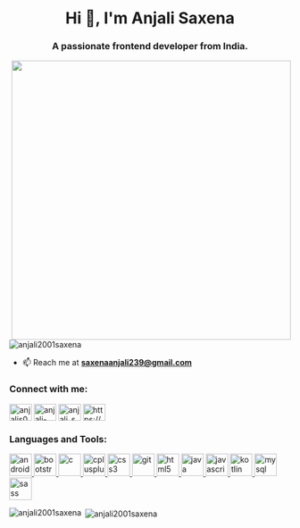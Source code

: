 <h1 align="center">Hi 👋, I'm Anjali Saxena</h1>
<h3 align="center">A passionate frontend developer from India.</h3>
<img align="right" height="500" width="500" src="https://cdn.dribbble.com/users/1047273/screenshots/6515762/01-pinssm.gif">

<p align="left"> <img src="https://komarev.com/ghpvc/?username=anjali2001saxena&label=Profile%20views&color=0e75b6&style=flat" alt="anjali2001saxena" /> </p>

- 📫 Reach me at **saxenaanjali239@gmail.com**

<h3 align="left">Connect with me:</h3>
<p align="left">
<a href="https://twitter.com/anjalis00953696" target="blank"><img align="center" src="https://cdn.jsdelivr.net/npm/simple-icons@3.0.1/icons/twitter.svg" alt="anjalis00953696" height="30" width="40" /></a>
<a href="https://linkedin.com/in/anjali-saxena-1437ab1a4" target="blank"><img align="center" src="https://cdn.jsdelivr.net/npm/simple-icons@3.0.1/icons/linkedin.svg" alt="anjali-saxena-1437ab1a4" height="30" width="40" /></a>
<a href="https://instagram.com/anjali_saxena.as" target="blank"><img align="center" src="https://cdn.jsdelivr.net/npm/simple-icons@3.0.1/icons/instagram.svg" alt="anjali_saxena.as" height="30" width="40" /></a>
<a href="https://www.hackerrank.com/https://www.hackerrank.com/anjali_saxena" target="blank"><img align="center" src="https://cdn.jsdelivr.net/npm/simple-icons@3.0.1/icons/hackerrank.svg" alt="https://www.hackerrank.com/anjali_saxena" height="30" width="40" /></a>
</p>

<h3 align="left">Languages and Tools:</h3>
<p align="left"> <a href="https://developer.android.com" target="_blank"> <img src="https://devicons.github.io/devicon/devicon.git/icons/android/android-original-wordmark.svg" alt="android" width="40" height="40"/> </a> <a href="https://getbootstrap.com" target="_blank"> <img src="https://devicons.github.io/devicon/devicon.git/icons/bootstrap/bootstrap-plain.svg" alt="bootstrap" width="40" height="40"/> </a> <a href="https://www.cprogramming.com/" target="_blank"> <img src="https://devicons.github.io/devicon/devicon.git/icons/c/c-original.svg" alt="c" width="40" height="40"/> </a> <a href="https://www.w3schools.com/cpp/" target="_blank"> <img src="https://devicons.github.io/devicon/devicon.git/icons/cplusplus/cplusplus-original.svg" alt="cplusplus" width="40" height="40"/> </a> <a href="https://www.w3schools.com/css/" target="_blank"> <img src="https://devicons.github.io/devicon/devicon.git/icons/css3/css3-original-wordmark.svg" alt="css3" width="40" height="40"/> </a> <a href="https://git-scm.com/" target="_blank"> <img src="https://www.vectorlogo.zone/logos/git-scm/git-scm-icon.svg" alt="git" width="40" height="40"/> </a> <a href="https://www.w3.org/html/" target="_blank"> <img src="https://devicons.github.io/devicon/devicon.git/icons/html5/html5-original-wordmark.svg" alt="html5" width="40" height="40"/> </a> <a href="https://www.java.com" target="_blank"> <img src="https://devicons.github.io/devicon/devicon.git/icons/java/java-original-wordmark.svg" alt="java" width="40" height="40"/> </a> <a href="https://developer.mozilla.org/en-US/docs/Web/JavaScript" target="_blank"> <img src="https://devicons.github.io/devicon/devicon.git/icons/javascript/javascript-original.svg" alt="javascript" width="40" height="40"/> </a> <a href="https://kotlinlang.org" target="_blank"> <img src="https://www.vectorlogo.zone/logos/kotlinlang/kotlinlang-icon.svg" alt="kotlin" width="40" height="40"/> </a> <a href="https://www.mysql.com/" target="_blank"> <img src="https://devicons.github.io/devicon/devicon.git/icons/mysql/mysql-original-wordmark.svg" alt="mysql" width="40" height="40"/> </a> <a href="https://sass-lang.com" target="_blank"> <img src="https://devicons.github.io/devicon/devicon.git/icons/sass/sass-original.svg" alt="sass" width="40" height="40"/> </a> </p>

<p><img align="left" src="https://github-readme-stats.vercel.app/api/top-langs?username=anjali2001saxena&show_icons=true&locale=en&layout=compact" alt="anjali2001saxena" /></p>

<p>&nbsp;<img align="center" src="https://github-readme-stats.vercel.app/api?username=anjali2001saxena&show_icons=true&locale=en" alt="anjali2001saxena" /></p>
